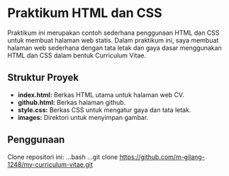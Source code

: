 # Praktikum HTML dan CSS

Praktikum ini merupakan contoh sederhana penggunaan HTML dan CSS untuk membuat halaman web statis. Dalam praktikum ini, saya membuat halaman web sederhana dengan tata letak dan gaya dasar menggunakan HTML dan CSS dalam bentuk Curriculum Vitae.

## Struktur Proyek

- **index.html:** Berkas HTML utama untuk halaman web CV.
- **github.html:** Berkas halaman github.
- **style.css:** Berkas CSS untuk mengatur gaya dan tata letak.
- **images:** Direktori untuk menyimpan gambar.

## Penggunaan

Clone repositori ini:
...bash
...git clone https://github.com/m-gilang-1248/my-curriculum-vitae.git